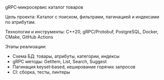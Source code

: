 gRPC‑микросервис каталог товаров 

Цель проекта: Каталог с поиском, фильтрами, пагинацией и индексами по атрибутам.

Технологии и инструменты: C++20, gRPC/Protobuf, PostgreSQL, Docker, CMake, GitHub Actions

Этапы реализации:
 - Схема БД: товары, атрибуты, категории, индексы
 - gRPC методы: GetItem, List, Search, Suggest
 - Пагинация keyset‑based, кеширование горячих запросов
 - CI: сборка, тесты, линтеры
